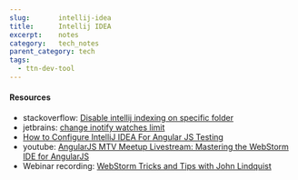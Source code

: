 ```yaml
---
slug:       intellij-idea
title:      Intellij IDEA
excerpt:    notes
category:   tech_notes
parent_category: tech
tags:
  - ttn-dev-tool
---
```


#### Resources

- stackoverflow: <a href="http://stackoverflow.com/questions/6535288/disable-intellij-indexing-on-specific-folder">Disable intellij indexing on specific folder</a>
- jetbrains: <a href="http://confluence.jetbrains.com/display/IDEADEV/Inotify+Watches+Limit">change inotify watches limit</a>
- <a href="http://tatiyants.com/how-to-configure-intellij-idea-for-angular-js-testing/">How to Configure IntelliJ IDEA For Angular JS Testing</a>
- youtube: <a href="https://www.youtube.com/watch?v=LJOyrSh1kDU">AngularJS MTV Meetup Livestream: Mastering the WebStorm IDE for AngularJS</a>
- Webinar recording: <a href="http://blog.jetbrains.com/webstorm/2013/10/webinar-recording-webstorm-tricks-and-tips-with-john-lindquist/">WebStorm Tricks and Tips with John Lindquist</a>


